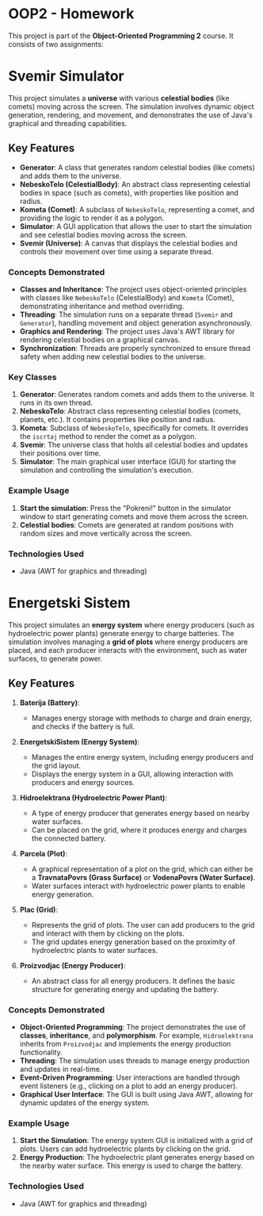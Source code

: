# OOP2 - Homework

This project is part of the **Object-Oriented Programming 2** course. It consists of two assignments:


# Svemir Simulator

This project simulates a **universe** with various **celestial bodies** (like comets) moving across the screen. The simulation involves dynamic object generation, rendering, and movement, and demonstrates the use of Java's graphical and threading capabilities.

## Key Features

- **Generator**: A class that generates random celestial bodies (like comets) and adds them to the universe.
- **NebeskoTelo (CelestialBody)**: An abstract class representing celestial bodies in space (such as comets), with properties like position and radius.
- **Kometa (Comet)**: A subclass of `NebeskoTelo`, representing a comet, and providing the logic to render it as a polygon.
- **Simulator**: A GUI application that allows the user to start the simulation and see celestial bodies moving across the screen.
- **Svemir (Universe)**: A canvas that displays the celestial bodies and controls their movement over time using a separate thread.

### Concepts Demonstrated

- **Classes and Inheritance**: The project uses object-oriented principles with classes like `NebeskoTelo` (CelestialBody) and `Kometa` (Comet), demonstrating inheritance and method overriding.
- **Threading**: The simulation runs on a separate thread (`Svemir` and `Generator`), handling movement and object generation asynchronously.
- **Graphics and Rendering**: The project uses Java's AWT library for rendering celestial bodies on a graphical canvas.
- **Synchronization**: Threads are properly synchronized to ensure thread safety when adding new celestial bodies to the universe.

### Key Classes

1. **Generator**: Generates random comets and adds them to the universe. It runs in its own thread.
2. **NebeskoTelo**: Abstract class representing celestial bodies (comets, planets, etc.). It contains properties like position and radius.
3. **Kometa**: Subclass of `NebeskoTelo`, specifically for comets. It overrides the `iscrtaj` method to render the comet as a polygon.
4. **Svemir**: The universe class that holds all celestial bodies and updates their positions over time.
5. **Simulator**: The main graphical user interface (GUI) for starting the simulation and controlling the simulation's execution.

### Example Usage

1. **Start the simulation**: Press the "Pokreni!" button in the simulator window to start generating comets and move them across the screen.
2. **Celestial bodies**: Comets are generated at random positions with random sizes and move vertically across the screen.

### Technologies Used

- Java (AWT for graphics and threading)

# Energetski Sistem

This project simulates an **energy system** where energy producers (such as hydroelectric power plants) generate energy to charge batteries. The simulation involves managing a **grid of plots** where energy producers are placed, and each producer interacts with the environment, such as water surfaces, to generate power.

## Key Features

1. **Baterija (Battery)**:
   - Manages energy storage with methods to charge and drain energy, and checks if the battery is full.

2. **EnergetskiSistem (Energy System)**:
   - Manages the entire energy system, including energy producers and the grid layout.
   - Displays the energy system in a GUI, allowing interaction with producers and energy sources.

3. **Hidroelektrana (Hydroelectric Power Plant)**:
   - A type of energy producer that generates energy based on nearby water surfaces.
   - Can be placed on the grid, where it produces energy and charges the connected battery.

4. **Parcela (Plot)**:
   - A graphical representation of a plot on the grid, which can either be a **TravnataPovrs (Grass Surface)** or **VodenaPovrs (Water Surface)**.
   - Water surfaces interact with hydroelectric power plants to enable energy generation.

5. **Plac (Grid)**:
   - Represents the grid of plots. The user can add producers to the grid and interact with them by clicking on the plots.
   - The grid updates energy generation based on the proximity of hydroelectric plants to water surfaces.

6. **Proizvodjac (Energy Producer)**:
   - An abstract class for all energy producers. It defines the basic structure for generating energy and updating the battery.

### Concepts Demonstrated

- **Object-Oriented Programming**: The project demonstrates the use of **classes**, **inheritance**, and **polymorphism**. For example, `Hidroelektrana` inherits from `Proizvodjac` and implements the energy production functionality.
- **Threading**: The simulation uses threads to manage energy production and updates in real-time.
- **Event-Driven Programming**: User interactions are handled through event listeners (e.g., clicking on a plot to add an energy producer).
- **Graphical User Interface**: The GUI is built using Java AWT, allowing for dynamic updates of the energy system.

### Example Usage

1. **Start the Simulation**: The energy system GUI is initialized with a grid of plots. Users can add hydroelectric plants by clicking on the grid.
2. **Energy Production**: The hydroelectric plant generates energy based on the nearby water surface. This energy is used to charge the battery.

### Technologies Used

- Java (AWT for graphics and threading)
